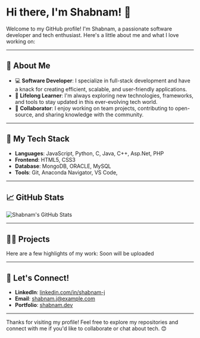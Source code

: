 # Hi there, I'm Shabnam! 👋

Welcome to my GitHub profile! I'm Shabnam, a passionate software developer and tech enthusiast. Here's a little about me and what I love working on:

---

## 🌟 About Me

- 💻 **Software Developer**: I specialize in full-stack development and have a knack for creating efficient, scalable, and user-friendly applications.
- 🌱 **Lifelong Learner**: I'm always exploring new technologies, frameworks, and tools to stay updated in this ever-evolving tech world.
- 🤝 **Collaborator**: I enjoy working on team projects, contributing to open-source, and sharing knowledge with the community.

---

## 🚀 My Tech Stack

- **Languages**: JavaScript, Python, C, Java, C++, Asp.Net, PHP
- **Frontend**:  HTML5, CSS3
- **Database**: MongoDB, ORACLE, MySQL
- **Tools**: Git, Anaconda Navigator, VS Code, 

---

## 📈 GitHub Stats

![Shabnam's GitHub Stats](https://github-readme-stats.vercel.app/api?username=Shabnam-J&show_icons=true&hide=stars&count_private=true&theme=radical)

---

## 👩‍💻 Projects

Here are a few highlights of my work:
Soon will be uploaded



---

## 💬 Let's Connect!

- **LinkedIn**: [linkedin.com/in/shabnam-j](https://linkedin.com/in/shabnam-j)
- **Email**: [shabnam.j@example.com](mailto:shabnam.j@example.com)
- **Portfolio**: [shabnam.dev](https://shabnam.dev)

---

Thanks for visiting my profile! Feel free to explore my repositories and connect with me if you'd like to collaborate or chat about tech. 😊
